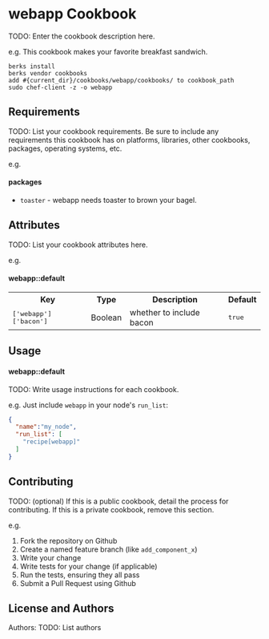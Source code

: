 webapp Cookbook
===============
TODO: Enter the cookbook description here.

e.g.
This cookbook makes your favorite breakfast sandwich.

`berks install`  
`berks vendor cookbooks`  
`add #{current_dir}/cookbooks/webapp/cookbooks/ to cookbook_path`  
`sudo chef-client -z -o webapp`  

Requirements
------------
TODO: List your cookbook requirements. Be sure to include any requirements this cookbook has on platforms, libraries, other cookbooks, packages, operating systems, etc.

e.g.
#### packages
- `toaster` - webapp needs toaster to brown your bagel.

Attributes
----------
TODO: List your cookbook attributes here.

e.g.
#### webapp::default
<table>
  <tr>
    <th>Key</th>
    <th>Type</th>
    <th>Description</th>
    <th>Default</th>
  </tr>
  <tr>
    <td><tt>['webapp']['bacon']</tt></td>
    <td>Boolean</td>
    <td>whether to include bacon</td>
    <td><tt>true</tt></td>
  </tr>
</table>

Usage
-----
#### webapp::default
TODO: Write usage instructions for each cookbook.

e.g.
Just include `webapp` in your node's `run_list`:

```json
{
  "name":"my_node",
  "run_list": [
    "recipe[webapp]"
  ]
}
```

Contributing
------------
TODO: (optional) If this is a public cookbook, detail the process for contributing. If this is a private cookbook, remove this section.

e.g.
1. Fork the repository on Github
2. Create a named feature branch (like `add_component_x`)
3. Write your change
4. Write tests for your change (if applicable)
5. Run the tests, ensuring they all pass
6. Submit a Pull Request using Github

License and Authors
-------------------
Authors: TODO: List authors
